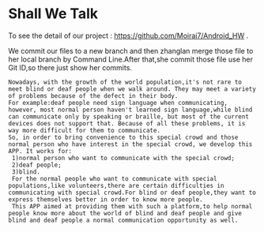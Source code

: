 # Shall We Talk

To see the detail of our project : https://github.com/Moirai7/Android_HW  .

We commit our files to a new branch and then zhanglan merge those file to her local branch by Command Line.After that,she commit those file use her Git ID,so there just show her commits. 


    Nowadays, with the growth of the world population,it's not rare to meet blind or deaf people when we walk around. They may meet a variety of problems because of the defect in their body.
    For example:deaf people need sign language when communicating, however, most normal person haven't learned sign language,while blind can communicate only by speaking or braille, but most of the current devices does not support that. Because of all these problems, it is way more difficult for them to communicate.
    So, in order to bring convenience to this special crowd and those normal person who have interest in the special crowd, we develop this APP. It works for:
     1)normal person who want to communicate with the special crowd;
     2)deaf people;
     3)blind.
     For the normal people who want to communicate with special populations,like volunteers,there are certain difficulties in communicating with special crowd.For blind or deaf people,they want to express themselves better in order to know more people.
     This APP aimed at providing them with such a platform,to help normal people know more about the world of blind and deaf people and give blind and deaf people a normal communication opportunity as well.
      
